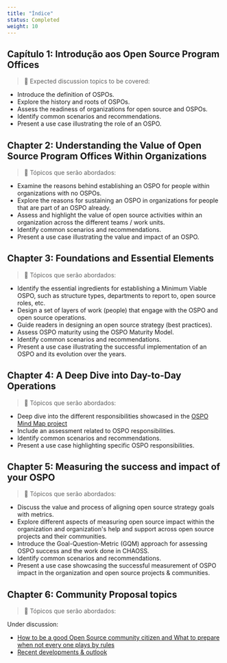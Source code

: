 ```yaml
---
title: "Índice"
status: Completed
weight: 10
---
```


## Capítulo 1: Introdução aos Open Source Program Offices

> 🎯 Expected discussion topics to be covered:

* Introduce the definition of OSPOs.
* Explore the history and roots of OSPOs.
* Assess the readiness of organizations for open source and OSPOs.
* Identify common scenarios and recommendations.
* Present a use case illustrating the role of an OSPO.

## Chapter 2: Understanding the Value of Open Source Program Offices Within Organizations

> 🎯 Tópicos que serão abordados:

* Examine the reasons behind establishing an OSPO for people within organizations with no OSPOs.
* Explore the reasons for sustaining an OSPO in organizations for people that are part of an OSPO already.
* Assess and highlight the value of open source activities within an organization across the different teams / work units.
* Identify common scenarios and recommendations.
* Present a use case illustrating the value and impact of an OSPO.

## Chapter 3: Foundations and Essential Elements

> 🎯 Tópicos que serão abordados:

* Identify the essential ingredients for establishing a Minimum Viable OSPO, such as structure types, departments to report to, open source roles, etc.
* Design a set of layers of work (people) that engage with the OSPO and open source operations.
* Guide readers in designing an open source strategy (best practices).
* Assess OSPO maturity using the OSPO Maturity Model.
* Identify common scenarios and recommendations.
* Present a use case illustrating the successful implementation of an OSPO and its evolution over the years.

## Chapter 4: A Deep Dive into Day-to-Day Operations

> 🎯 Tópicos que serão abordados:

* Deep dive into the different responsibilities showcased in the [OSPO Mind Map project](https://ospomindmap.todogroup.org/)
* Include an assessment related to OSPO responsibilities.
* Identify common scenarios and recommendations.
* Present a use case highlighting specific OSPO responsibilities.

## Chapter 5: Measuring the success and impact of your OSPO

> 🎯 Tópicos que serão abordados:

* Discuss the value and process of aligning open source strategy goals with metrics.
* Explore different aspects of measuring open source impact within the organization and organization's help and support across open source projects and their communities.
* Introduce the Goal-Question-Metric (GQM) approach for assessing OSPO success and the work done in CHAOSS.
* Identify common scenarios and recommendations.
* Present a use case showcasing the successful measurement of OSPO impact in the organization and open source projects & communities.

## Chapter 6: Community Proposal topics

> 🎯 Tópicos que serão abordados:

Under discussion:

* [How to be a good Open Source community citizen and What to prepare when not every one plays by rules](https://github.com/todogroup/ospology/issues/320)
* [Recent developments & outlook](https://github.com/todogroup/ospology/issues/280)

